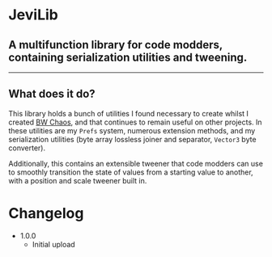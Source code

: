 # JeviLib
## A multifunction library for code modders, containing serialization utilities and tweening.
---

## What does it do?

This library holds a bunch of utilities I found necessary to create whilst I created [BW Chaos](https://boneworks.thunderstore.io/package/BWChaosDevs/BW_Chaos/), and that continues to remain useful on other projects. In these utilities are my `Prefs` system, numerous extension methods, and my serialization utilities (byte array lossless joiner and separator, `Vector3` byte converter).

Additionally, this contains an extensible tweener that code modders can use to smoothly transition the state of values from a starting value to another, with a position and scale tweener built in.

# Changelog

 - 1.0.0
   - Initial upload